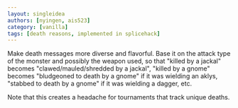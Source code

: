 ```yaml
---
layout: singleidea
authors: [nyingen, ais523]
category: [vanilla]
tags: [death reasons, implemented in splicehack]
---
```

Make death messages more diverse and flavorful. Base it on the attack type of the monster and possibly the weapon used, so that "killed by a jackal" becomes "clawed/mauled/shredded by a jackal", "killed by a gnome" becomes "bludgeoned to death by a gnome" if it was wielding an aklys, "stabbed to death by a gnome" if it was wielding a dagger, etc.

Note that this creates a headache for tournaments that track unique deaths.
